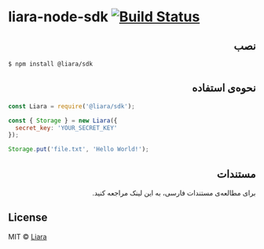 # liara-node-sdk [![Build Status](https://travis-ci.org/liara-ir/liara-node-sdk.svg?branch=master)](https://travis-ci.org/liara-ir/liara-node-sdk)

>


<div dir="rtl">
	<h2>نصب</h2>
</div>

```
$ npm install @liara/sdk
```


<div dir="rtl">
	<h2>نحوه‌ی استفاده</h2>
</div>

```js
const Liara = require('@liara/sdk');

const { Storage } = new Liara({
  secret_key: 'YOUR_SECRET_KEY'
});

Storage.put('file.txt', 'Hello World!');
```

<div dir="rtl">
	<h2>مستندات</h2>
	برای مطالعه‌ی مستندات فارسی، به این لینک مراجعه کنید.
</div>

## License

MIT © [Liara](https://github.com/liara-ir)
